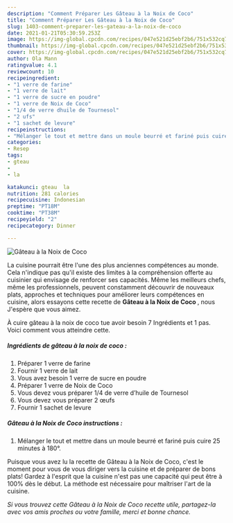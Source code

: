 ```yaml
---
description: "Comment Préparer Les Gâteau à la Noix de Coco"
title: "Comment Préparer Les Gâteau à la Noix de Coco"
slug: 1403-comment-preparer-les-gateau-a-la-noix-de-coco
date: 2021-01-21T05:30:59.253Z
image: https://img-global.cpcdn.com/recipes/047e521d25ebf2b6/751x532cq70/gateau-a-la-noix-de-coco-photo-principale-de-la-recette.jpg
thumbnail: https://img-global.cpcdn.com/recipes/047e521d25ebf2b6/751x532cq70/gateau-a-la-noix-de-coco-photo-principale-de-la-recette.jpg
cover: https://img-global.cpcdn.com/recipes/047e521d25ebf2b6/751x532cq70/gateau-a-la-noix-de-coco-photo-principale-de-la-recette.jpg
author: Ola Mann
ratingvalue: 4.1
reviewcount: 10
recipeingredient:
- "1 verre de farine"
- "1 verre de lait"
- "1 verre de sucre en poudre"
- "1 verre de Noix de Coco"
- "1/4 de verre dhuile de Tournesol"
- "2 ufs"
- "1 sachet de levure"
recipeinstructions:
- "Mélanger le tout et mettre dans un moule beurré et fariné puis cuire 25 minutes à 180°."
categories:
- Resep
tags:
- gteau
- 
- la

katakunci: gteau  la 
nutrition: 281 calories
recipecuisine: Indonesian
preptime: "PT18M"
cooktime: "PT38M"
recipeyield: "2"
recipecategory: Dinner

---
```



![Gâteau à la Noix de Coco](https://img-global.cpcdn.com/recipes/047e521d25ebf2b6/751x532cq70/gateau-a-la-noix-de-coco-photo-principale-de-la-recette.jpg)

La cuisine pourrait être l'une des plus anciennes compétences au monde. Cela n'indique pas qu'il existe des limites à la compréhension offerte au cuisinier qui envisage de renforcer ses capacités. Même les meilleurs chefs, même les professionnels, peuvent constamment découvrir de nouveaux plats, approches et techniques pour améliorer leurs compétences en cuisine, alors essayons cette recette de <strong> Gâteau à la Noix de Coco </strong>, nous J'espère que vous aimez.

<!--inarticleads1-->

À cuire gâteau à la noix de coco tue avoir besoin 7 Ingrédients et 1 pas. Voici comment vous atteindre cette.

##### Ingrédients de gâteau à la noix de coco :

1. Préparer 1 verre de farine
1. Fournir 1 verre de lait
1. Vous avez besoin 1 verre de sucre en poudre
1. Préparer 1 verre de Noix de Coco
1. Vous devez vous préparer 1/4 de verre d’huile de Tournesol
1. Vous devez vous préparer 2 œufs
1. Fournir 1 sachet de levure




<!--inarticleads2-->

##### Gâteau à la Noix de Coco instructions :

1. Mélanger le tout et mettre dans un moule beurré et fariné puis cuire 25 minutes à 180°.




<!--inarticleads1-->

<p>
Puisque vous avez lu la recette de Gâteau à la Noix de Coco, c'est le moment pour vous de vous diriger vers la cuisine et de préparer de bons plats! Gardez à l'esprit que la cuisine n'est pas une capacité qui peut être à 100% dès le début. La méthode est nécessaire pour maîtriser l'art de la cuisine.
</p>

<p>
<i>Si vous trouvez cette Gâteau à la Noix de Coco recette utile, partagez-la avec vos amis proches ou votre famille, merci et bonne chance.</i>
</p>
